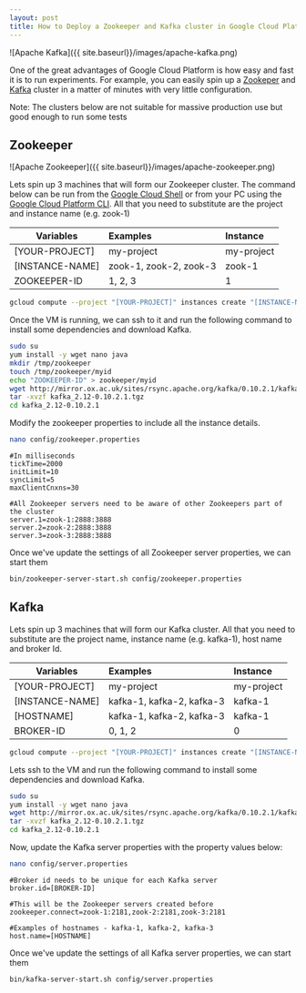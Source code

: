 ```yaml
---
layout: post
title: How to Deploy a Zookeeper and Kafka cluster in Google Cloud Platform
---
```

![Apache Kafka]({{ site.baseurl}}/images/apache-kafka.png)

One of the great advantages of Google Cloud Platform is how easy and fast it is to run experiments. For example, you can easily spin up a [Zookeper](https://zookeeper.apache.org/) and [Kafka](https://kafka.apache.org/) cluster in a matter of minutes with very little configuration.

Note: The clusters below are not suitable for massive production use but good enough to run some tests

## Zookeeper

![Apache Zookeeper]({{ site.baseurl}}/images/apache-zookeeper.png)

Lets spin up 3 machines that will form our Zookeeper cluster. The command below can be run from the [Google Cloud Shell](https://cloud.google.com/shell/docs/quickstart) or from your PC using the [Google Cloud Platform CLI](https://cloud.google.com/sdk/). All that you need to substitute are the project and instance name (e.g. zook-1)

| Variables        | Examples           | Instance  |
| ------------- |:------------- | :----- |
| [YOUR-PROJECT] | my-project | my-project |
| [INSTANCE-NAME] | zook-1, zook-2, zook-3 | zook-1 |
| ZOOKEEPER-ID | 1, 2, 3 | 1 |

```bash
gcloud compute --project "[YOUR-PROJECT]" instances create "[INSTANCE-NAME]" --zone "europe-west1-c" --machine-type "n1-standard-1" --subnet "default" --maintenance-policy "MIGRATE" --service-account "1077112676311-compute@developer.gserviceaccount.com" --scopes "https://www.googleapis.com/auth/devstorage.read_only","https://www.googleapis.com/auth/logging.write","https://www.googleapis.com/auth/monitoring.write","https://www.googleapis.com/auth/servicecontrol","https://www.googleapis.com/auth/service.management.readonly","https://www.googleapis.com/auth/trace.append" --tags "http-server" --image "centos-7-v20170523" --image-project "centos-cloud" --boot-disk-size "10" --boot-disk-type "pd-standard" --boot-disk-device-name "[INSTANCE-NAME]"
```

Once the VM is running, we can ssh to it and run the following command to install some dependencies and download Kafka.

```bash
sudo su
yum install -y wget nano java
mkdir /tmp/zookeeper
touch /tmp/zookeeper/myid
echo "ZOOKEEPER-ID" > zookeeper/myid
wget http://mirror.ox.ac.uk/sites/rsync.apache.org/kafka/0.10.2.1/kafka_2.12-0.10.2.1.tgz
tar -xvzf kafka_2.12-0.10.2.1.tgz
cd kafka_2.12-0.10.2.1
```

Modify the zookeeper properties to include all the instance details.

```bash
nano config/zookeeper.properties
```

```properties
#In milliseconds
tickTime=2000
initLimit=10
syncLimit=5
maxClientCnxns=30

#All Zookeeper servers need to be aware of other Zookeepers part of the cluster
server.1=zook-1:2888:3888
server.2=zook-2:2888:3888
server.3=zook-3:2888:3888
```

Once we've update the settings of all Zookeeper server properties, we can start them

```bash
bin/zookeeper-server-start.sh config/zookeeper.properties
```

## Kafka

Lets spin up 3 machines that will form our Kafka cluster. All that you need to substitute are the project name, instance name (e.g. kafka-1), host name and broker Id.

| Variables        | Examples           | Instance  |
| ------------- |:------------- | :----- |
| [YOUR-PROJECT] | my-project | my-project |
| [INSTANCE-NAME] | kafka-1, kafka-2, kafka-3 | kafka-1 |
| [HOSTNAME] | kafka-1, kafka-2, kafka-3 | kafka-1 |
| BROKER-ID | 0, 1, 2 | 0 |


```bash
gcloud compute --project "[YOUR-PROJECT]" instances create "[INSTANCE-NAME]" --zone "europe-west1-c" --machine-type "n1-standard-1" --subnet "default" --maintenance-policy "MIGRATE" --service-account "1077112676311-compute@developer.gserviceaccount.com" --scopes "https://www.googleapis.com/auth/devstorage.read_only","https://www.googleapis.com/auth/logging.write","https://www.googleapis.com/auth/monitoring.write","https://www.googleapis.com/auth/servicecontrol","https://www.googleapis.com/auth/service.management.readonly","https://www.googleapis.com/auth/trace.append" --tags "http-server" --image "centos-7-v20170523" --image-project "centos-cloud" --boot-disk-size "10" --boot-disk-type "pd-standard" --boot-disk-device-name "[INSTANCE-NAME]"
```

Lets ssh to the VM and run the following command to install some dependencies and download Kafka.

```bash
sudo su
yum install -y wget nano java
wget http://mirror.ox.ac.uk/sites/rsync.apache.org/kafka/0.10.2.1/kafka_2.12-0.10.2.1.tgz
tar -xvzf kafka_2.12-0.10.2.1.tgz
cd kafka_2.12-0.10.2.1
```

Now, update the Kafka server properties with the property values below:

```bash
nano config/server.properties
```

```properties
#Broker id needs to be unique for each Kafka server
broker.id=[BROKER-ID]

#This will be the Zookeeper servers created before
zookeeper.connect=zook-1:2181,zook-2:2181,zook-3:2181

#Examples of hostnames - kafka-1, kafka-2, kafka-3
host.name=[HOSTNAME]
```

Once we've update the settings of all Kafka server properties, we can start them

```bash
bin/kafka-server-start.sh config/server.properties
```